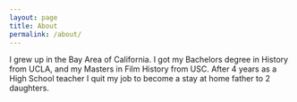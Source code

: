 ```yaml
---
layout: page
title: About
permalink: /about/
---
```

I grew up in the Bay Area of California. I got my Bachelors degree in History from UCLA, and my Masters in Film History from USC. After 4 years as a High School teacher I quit my job to become a stay at home father to 2 daughters.
